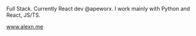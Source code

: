 Full Stack. 
Currently React dev @apeworx.
I work mainly with Python and React, JS/TS.

www.alexn.me
